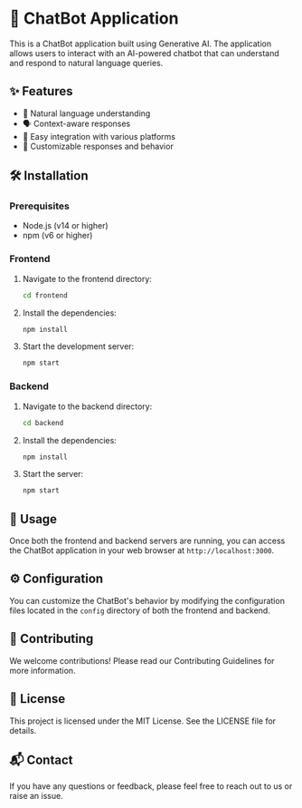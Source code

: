 # 🤖 ChatBot Application

This is a ChatBot application built using Generative AI. The application allows users to interact with an AI-powered chatbot that can understand and respond to natural language queries.

## ✨ Features

- 🧠 Natural language understanding
- 🗣️ Context-aware responses
- 🔌 Easy integration with various platforms
- 🎨 Customizable responses and behavior

## 🛠️ Installation

### Prerequisites

- Node.js (v14 or higher)
- npm (v6 or higher)

### Frontend

1. Navigate to the frontend directory:
    ```sh
    cd frontend
    ```

2. Install the dependencies:
    ```sh
    npm install
    ```

3. Start the development server:
    ```sh
    npm start
    ```

### Backend

1. Navigate to the backend directory:
    ```sh
    cd backend
    ```

2. Install the dependencies:
    ```sh
    npm install
    ```

3. Start the server:
    ```sh
    npm start
    ```

## 🚀 Usage

Once both the frontend and backend servers are running, you can access the ChatBot application in your web browser at `http://localhost:3000`.

## ⚙️ Configuration

You can customize the ChatBot's behavior by modifying the configuration files located in the `config` directory of both the frontend and backend.

## 🤝 Contributing

We welcome contributions! Please read our Contributing Guidelines for more information.

## 📜 License

This project is licensed under the MIT License. See the LICENSE file for details.

## 📬 Contact

If you have any questions or feedback, please feel free to reach out to us or raise an issue.